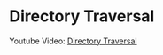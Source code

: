 # Directory Traversal

Youtube Video: [Directory Traversal](https://www.youtube.com/watch?v=ZKARJubUFMs)
